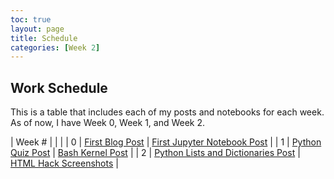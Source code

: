 ```yaml
---
toc: true
layout: page
title: Schedule
categories: [Week 2]
---
```


## Work Schedule

This is a table that includes each of my posts and notebooks for each week. As of now, I have Week 0, Week 1, and Week 2.

| Week # |  |  |
| 0 | [First Blog Post](https://taykimmy.github.io/VSCodeProject/markdown/week%200/2022/08/22/My-First-Post.html) | [First Jupyter Notebook Post](https://taykimmy.github.io/VSCodeProject/jupyter/week%200/2022/08/22/My-First-Jupyter-Notebook.html) |
| 1 | [Python Quiz Post](https://taykimmy.github.io/VSCodeProject/jupyter/week%201/2022/08/26/Python-Quiz.html) | [Bash Kernel Post](https://taykimmy.github.io/VSCodeProject/jupyter/week%201/2022/08/23/Bash-Kernel.html) |
| 2 | [Python Lists and Dictionaries Post](https://taykimmy.github.io/VSCodeProject/jupyter/week%202/2022/08/30/Python-Lists-Dictionaries.html) | [HTML Hack Screenshots](https://taykimmy.github.io/VSCodeProject/markdown/week%202/2022/09/01/Changing-Theme.html) |